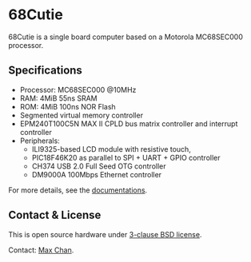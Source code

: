 # 68Cutie

68Cutie is a single board computer based on a Motorola MC68SEC000 processor.

## Specifications

*   Processor: MC68SEC000 @10MHz
*   RAM: 4MiB 55ns SRAM
*   ROM: 4MiB 100ns NOR Flash
*   Segmented virtual memory controller
*   EPM240T100C5N MAX II CPLD bus matrix controller and interrupt controller
*   Peripherals:
    *   ILI9325-based LCD module with resistive touch,
    *   PIC18F46K20 as parallel to SPI + UART + GPIO controller
    *   CH374 USB 2.0 Full Seed OTG controller
    *   DM9000A 100Mbps Ethernet controller

For more details, see the [documentations](docs/index.md).

## Contact & License

This is open source hardware under [3-clause BSD license](LICENSE).

Contact: [Max Chan](mailto:xcvista@me.comm).


